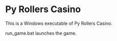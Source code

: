 Py Rollers Casino
===================

This is a Windows executable of Py Rollers Casino.

run_game.bat launches the game.
